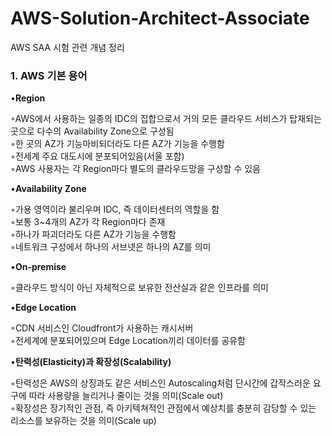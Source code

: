 # AWS-Solution-Architect-Associate
AWS SAA 시험 관련 개념 정리

### 1. AWS 기본 용어
•**Region**  

 ◦AWS에서 사용하는 일종의 IDC의 집합으로서 거의 모든 클라우드 서비스가 탑재되는 곳으로 다수의 Availability Zone으로 구성됨  
 ◦한 곳의 AZ가 기능마비되더라도 다른 AZ가 기능을 수행함  
 ◦전세계 주요 대도시에 분포되어있음(서울 포함)  
 ◦AWS 사용자는 각 Region마다 별도의 클라우드망을 구성할 수 있음

•**Availability Zone**  

 ◦가용 영역이라 불리우며 IDC, 즉 데이터센터의 역할을 함  
 ◦보통 3~4개의 AZ가 각 Region마다 존재  
 ◦하나가 파괴더라도 다른 AZ가 기능을 수행함  
 ◦네트워크 구성에서 하나의 서브넷은 하나의 AZ를 의미  

•**On-premise**  

 ◦클라우드 방식이 아닌 자체적으로 보유한 전산실과 같은 인프라를 의미  

•**Edge Location**  

 ◦CDN 서비스인 Cloudfront가 사용하는 캐시서버  
 ◦전세계에 분포되어있으며 Edge Location끼리 데이터를 공유함  

•**탄력성(Elasticity)과 확장성(Scalability)**  

 ◦탄력성은 AWS의 상징과도 같은 서비스인 Autoscaling처럼 단시간에 갑작스러운 요구에 따라 사용량을 늘리거나 줄이는 것을 의미(Scale out)  
 ◦확장성은 장기적인 관점, 즉 아키텍쳐적인 관점에서 예상치를 충분히 감당할 수 있는 리소스를 보유하는 것을 의미(Scale up)  

